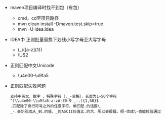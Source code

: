 * maven项目编译时找不到包（有包）
  * cmd，cd至项目路径
  * mvn clean install -Dmaven.test.skip=true
  * mvn -U idea:idea

* IDEA中 正则批量替换下划线小写字母至大写字母
  * (_)([a-z]{1})
  * \U$2  
* 正则匹配中文Unicode
  * \u4e00-\u9fa5
* 正则匹配失效问题
  ~~~
  支持中英文、数字 、特殊字符（._-空格），长度为1~50个字符
  ^[\\u4e00-\\u9fa5-a-zA-Z0-9 _-.]{1,50}$
  .匹配除了换行符号之外的任意字符，单匹配.的话要\.
  _-.会识别成从_到.的值，_的ASCII码值比.的大，所以会报错。把-改成\-也能校验通过
  ~~~
